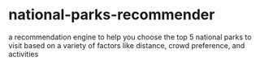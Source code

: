 # national-parks-recommender
a recommendation engine to help you choose the top 5 national parks to visit based on a variety of factors like distance, crowd preference, and activities
